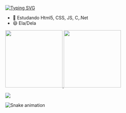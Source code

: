 <a href="https://git.io/typing-svg"><img src="https://readme-typing-svg.demolab.com?font=Fira+Code&pause=1000&color=F7CC9B&center=falso&vCenter=falso&repeat=verdadeiro&width=435&lines=Ol%C3%A1+me+chamo+Naiara+" alt="Typing SVG" /></a>
- 🌱 Estudando Html5, CSS, JS, C,.Net
- 😄 Ela/Dela

> <div align="center">
  <a href="https://github.com/oliveiranaiara">
  <img height="180em" src="https://github-readme-stats.vercel.app/api?username=oliveiranaiara&show_icons=true&theme=great-gatsby&include_all_commits=true&count_private=true"/>
  <img height="180em" src="https://github-readme-stats.vercel.app/api/top-langs/?username=oliveiranaiara&layout=compact&langs_count=7&theme=great-gatsby"/>
</div>
  
  <a href="https://instagram.com/na.iara_" target="_blank"><img src="https://img.shields.io/badge/-Instagram-%23E4405F?style=for-the- badge&logo=instagram&logoColor=white" target="_blank"></a>
 
  
  ![Snake animation](https://github.com/oliveiranaiara/github-contribution-grid-snake.svg)
